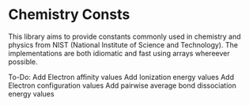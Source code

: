 # Chemistry Consts

This library aims to provide constants commonly used in chemistry and physics from NIST (National Institute of Science and Technology).
The implementations are both idiomatic and fast using arrays whereever possible.

To-Do:
    Add Electron affinity values
    Add Ionization energy values 
    Add Electron configuration values
    Add pairwise average bond dissociation energy values
    

